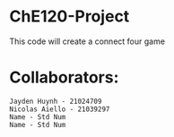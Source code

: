 # ChE120-Project
This code will create a connect four game

# Collaborators:
    Jayden Huynh - 21024709
    Nicolas Aiello - 21039297
    Name - Std Num
    Name - Std Num
   
